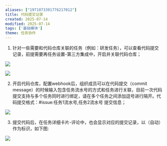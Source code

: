 ```yaml
---
aliases: ["1971073391776217012"]
title: 代码提交记录
created: 2025-07-14
modified: 2025-07-14
tags: ['基础模块']
theme: 任务协作
---
```


1. 针对一些需要和代码仓库关联的任务（例如：研发任务），可以查看代码提交记录，前提需要再任务设置-第三方集成中，开启并关联代码仓库；

![](5dd8a2c1d033ff0f351fc753cf476902.jpg)

![](309f7b95718d736069159b450abe2ab9.jpg)

2. 开启代码仓库，配置webhook后，组织成员可以在代码提交（commit message）的时候输入包含任务流水号的方式和任务进行关联，目前一次代码提交支持与多个任务同时进行绑定，请在多个任务之间添加逗号进行隔开。代码提交格式：#issue:任务1流水号,任务2流水号 提交信息；

![](0875d6b469c8d3184e0baf5b1cc5178c.jpg)

3. 提交代码后，在任务详细卡片-评论中，也会显示对应的提交记录，以（自动）作为标识，如下图:

![](e784401d88e55b72bdb919f4c9b1b2b9.jpg)